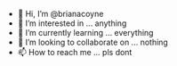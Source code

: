 - 👋 Hi, I’m @brianacoyne
- 👀 I’m interested in ... anything
- 🌱 I’m currently learning ... everything
- 💞️ I’m looking to collaborate on ... nothing
- 📫 How to reach me ... pls dont

<!---
brianacoyne/brianacoyne is a ✨ special ✨ repository because its `README.md` (this file) appears on your GitHub profile.
You can click the Preview link to take a look at your changes.
--->
